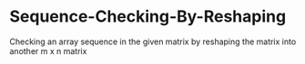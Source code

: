 # Sequence-Checking-By-Reshaping
Checking an array sequence in the given matrix by reshaping the matrix into another m x n matrix
